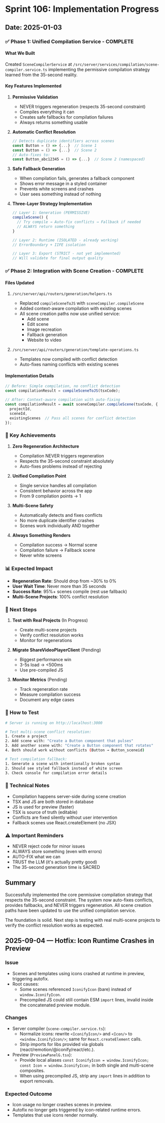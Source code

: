 # Sprint 106: Implementation Progress

## Date: 2025-01-03

### ✅ Phase 1: Unified Compilation Service - COMPLETE

#### What We Built
Created `SceneCompilerService` at `/src/server/services/compilation/scene-compiler.service.ts` implementing the permissive compilation strategy learned from the 35-second reality.

#### Key Features Implemented

1. **Permissive Validation**
   - NEVER triggers regeneration (respects 35-second constraint)
   - Compiles everything it can
   - Creates safe fallbacks for compilation failures
   - Always returns something usable

2. **Automatic Conflict Resolution**
   ```typescript
   // Detects duplicate identifiers across scenes
   const Button = () => {...}  // Scene 1
   const Button = () => {...}  // Scene 2
   // Auto-fixes to:
   const Button_abc12345 = () => {...}  // Scene 2 (namespaced)
   ```

3. **Safe Fallback Generation**
   - When compilation fails, generates a fallback component
   - Shows error message in a styled container
   - Prevents white screens and crashes
   - User sees something instead of nothing

4. **Three-Layer Strategy Implementation**
   ```typescript
   // Layer 1: Generation (PERMISSIVE)
   compileScene() {
     // Try compile → Auto-fix conflicts → Fallback if needed
     // ALWAYS return something
   }
   
   // Layer 2: Runtime (ISOLATED - already working)
   // ErrorBoundary + IIFE isolation
   
   // Layer 3: Export (STRICT - not yet implemented)
   // Will validate for final output quality
   ```

### ✅ Phase 2: Integration with Scene Creation - COMPLETE

#### Files Updated
1. `/src/server/api/routers/generation/helpers.ts`
   - Replaced `compileSceneToJS` with `sceneCompiler.compileScene`
   - Added context-aware compilation with existing scenes
   - All scene creation paths now use unified service:
     - Add scene
     - Edit scene  
     - Image recreation
     - Fallback generation
     - Website to video

2. `/src/server/api/routers/generation/template-operations.ts`
   - Templates now compiled with conflict detection
   - Auto-fixes naming conflicts with existing scenes

#### Implementation Details
```typescript
// Before: Simple compilation, no conflict detection
const compilationResult = compileSceneToJS(tsxCode);

// After: Context-aware compilation with auto-fixing
const compilationResult = await sceneCompiler.compileScene(tsxCode, {
  projectId,
  sceneId,
  existingScenes  // Pass all scenes for conflict detection
});
```

### 🎯 Key Achievements

1. **Zero Regeneration Architecture**
   - Compilation NEVER triggers regeneration
   - Respects the 35-second constraint absolutely
   - Auto-fixes problems instead of rejecting

2. **Unified Compilation Point**
   - Single service handles all compilation
   - Consistent behavior across the app
   - From 9 compilation points → 1

3. **Multi-Scene Safety**
   - Automatically detects and fixes conflicts
   - No more duplicate identifier crashes
   - Scenes work individually AND together

4. **Always Something Renders**
   - Compilation success → Normal scene
   - Compilation failure → Fallback scene
   - Never white screens

### 📊 Expected Impact

- **Regeneration Rate**: Should drop from ~30% to 0%
- **User Wait Time**: Never more than 35 seconds
- **Success Rate**: 95%+ scenes compile (rest use fallback)
- **Multi-Scene Projects**: 100% conflict resolution

### 🔄 Next Steps

1. **Test with Real Projects** (In Progress)
   - Create multi-scene projects
   - Verify conflict resolution works
   - Monitor for regenerations

2. **Migrate ShareVideoPlayerClient** (Pending)
   - Biggest performance win
   - 3-5s load → <500ms
   - Use pre-compiled JS

3. **Monitor Metrics** (Pending)
   - Track regeneration rate
   - Measure compilation success
   - Document any edge cases

### 🚀 How to Test

```bash
# Server is running on http://localhost:3000

# Test multi-scene conflict resolution:
1. Create a project
2. Add scene with: "Create a Button component that pulses"
3. Add another scene with: "Create a Button component that rotates"
4. Both should work without conflicts (Button → Button_sceneid)

# Test compilation fallback:
1. Generate a scene with intentionally broken syntax
2. Should see styled fallback instead of white screen
3. Check console for compilation error details
```

### 📝 Technical Notes

- Compilation happens server-side during scene creation
- TSX and JS are both stored in database
- JS is used for preview (faster)
- TSX is source of truth (editable)
- Conflicts are fixed silently without user intervention
- Fallback scenes use React.createElement (no JSX)

### ⚠️ Important Reminders

- NEVER reject code for minor issues
- ALWAYS store something (even with errors)
- AUTO-FIX what we can
- TRUST the LLM (it's actually pretty good)
- The 35-second generation time is SACRED

## Summary

Successfully implemented the core permissive compilation strategy that respects the 35-second constraint. The system now auto-fixes conflicts, provides fallbacks, and NEVER triggers regeneration. All scene creation paths have been updated to use the unified compilation service.

The foundation is solid. Next step is testing with real multi-scene projects to verify the conflict resolution works as expected.

## 2025-09-04 — Hotfix: Icon Runtime Crashes in Preview

### Issue
- Scenes and templates using icons crashed at runtime in preview, triggering autofix.
- Root causes:
  - Some scenes referenced `IconifyIcon` (bare) instead of `window.IconifyIcon`.
  - Precompiled JS could still contain ESM `import` lines, invalid inside the concatenated preview module.

### Changes
- Server compiler (`scene-compiler.service.ts`):
  - Normalize icons: rewrite `<IconifyIcon/>` and `<Icon/>` to `<window.IconifyIcon/>`; same for `React.createElement` calls.
  - Strip imports for libs provided via globals (react/remotion/@iconify/react/etc.).
- Preview (`PreviewPanelG.tsx`):
  - Provide local aliases `const IconifyIcon = window.IconifyIcon; const Icon = window.IconifyIcon;` in both single and multi-scene composites.
  - When using precompiled JS, strip any `import` lines in addition to export removals.

### Expected Outcome
- Icon usage no longer crashes scenes in preview.
- Autofix no longer gets triggered by icon-related runtime errors.
- Templates that use icons render normally.
